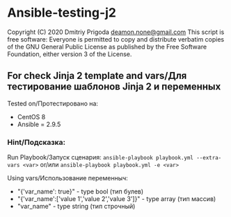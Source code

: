 Ansible-testing-j2
===
Copyright (C) 2020 Dmitriy Prigoda <deamon.none@gmail.com> 
This script is free software: Everyone is permitted to copy and distribute verbatim copies of 
the GNU General Public License as published by the Free Software Foundation, either version 3
of the License.

## For check Jinja 2 template and vars/Для тестирование шаблонов Jinja 2 и переменных

Tested on/Протестировано на:
- CentOS 8 
- Ansible = 2.9.5

### Hint/Подсказка:
Run Playbook/Запуск сценария:
`ansible-playbook playbook.yml --extra-vars <var>` or/или `ansible-playbook playbook.yml -e <var>`

Using vars/Использование переменныч:
* "{'var_name': true}" - type bool (тип булев)
* "{'var_name':['value 1','value 2','value 3']}" - type array (тип массив)
* "var_name" - type string (тип строчный)
